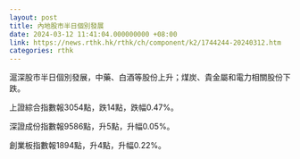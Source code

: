 ```yaml
---
layout: post
title: 內地股市半日個別發展
date: 2024-03-12 11:41:04.000000000 +08:00
link: https://news.rthk.hk/rthk/ch/component/k2/1744244-20240312.htm
categories: rthk
---
```


滬深股市半日個別發展，中藥、白酒等股份上升；煤炭、貴金屬和電力相關股份下跌。

上證綜合指數報3054點，跌14點，跌幅0.47%。

深證成份指數報9586點，升5點，升幅0.05%。

創業板指數報1894點，升4點，升幅0.22%。
